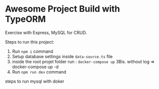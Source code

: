 # Awesome Project Build with TypeORM
Exercise with Express, MySQL for CRUD.

Steps to run this project:

1. Run `npm i` command
2. Setup database settings inside `data-source.ts` file
3. inside the root projet folder run : `docker-compose up`
3Bis. without log => docker-compose up -d
4. Run `npm run dev` command


steps to run mysql with doker 

